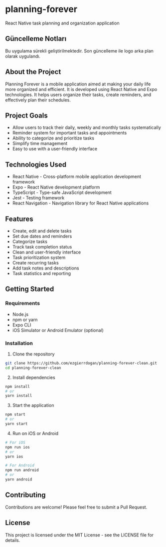 # planning-forever

React Native task planning and organization application

## Güncelleme Notları

Bu uygulama sürekli geliştirilmektedir. Son güncelleme ile logo arka plan olarak uygulandı.

## About the Project

Planning Forever is a mobile application aimed at making your daily life more organized and efficient. It is developed using React Native and Expo technologies. It helps users organize their tasks, create reminders, and effectively plan their schedules.

## Project Goals

- Allow users to track their daily, weekly and monthly tasks systematically
- Reminder system for important tasks and appointments
- Ability to categorize and prioritize tasks
- Simplify time management
- Easy to use with a user-friendly interface

## Technologies Used

- React Native - Cross-platform mobile application development framework
- Expo - React Native development platform
- TypeScript - Type-safe JavaScript development
- Jest - Testing framework
- React Navigation - Navigation library for React Native applications

## Features

- Create, edit and delete tasks
- Set due dates and reminders
- Categorize tasks
- Track task completion status
- Clean and user-friendly interface
- Task prioritization system
- Create recurring tasks
- Add task notes and descriptions
- Task statistics and reporting

## Getting Started

### Requirements

- Node.js
- npm or yarn
- Expo CLI
- iOS Simulator or Android Emulator (optional)

### Installation

1. Clone the repository

```bash
git clone https://github.com/ezgierrdogan/planning-forever-clean.git
cd planning-forever-clean
```

2. Install dependencies

```bash
npm install
# or
yarn install
```

3. Start the application

```bash
npm start
# or
yarn start
```

4. Run on iOS or Android

```bash
# For iOS
npm run ios
# or
yarn ios

# For Android
npm run android
# or
yarn android
```

## Contributing

Contributions are welcome! Please feel free to submit a Pull Request.

## License

This project is licensed under the MIT License - see the LICENSE file for details.
